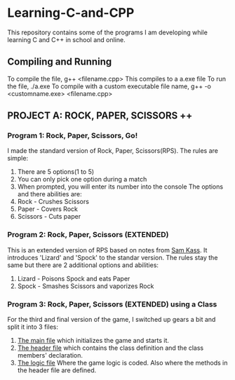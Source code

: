# Learning-C-and-CPP
This repository contains some of the programs I am developing while learning C and C++ in school and online.

## Compiling and Running
To compile the file, g++ <filename.cpp>
This compiles to a a.exe file
To run the file, ./a.exe
To compile with a custom executable file name, g++ -o <customname.exe> <filename.cpp>

## PROJECT A: ROCK, PAPER, SCISSORS ++

### Program 1: Rock, Paper, Scissors, Go!
I made the standard version of Rock, Paper, Scissors(RPS).
The rules are simple:
1.  There are 5 options(1 to 5)
2.  You can only pick one option during a match
3.  When prompted, you will enter its number into the console
The options and there abilities are:
1. Rock - Crushes Scissors
2. Paper - Covers Rock
3. Scissors - Cuts paper

### Program 2: Rock, Paper, Scissors (EXTENDED)
This is an extended version of RPS based on notes from [Sam Kass](http://www.samkass.com/theories/RPSSL.html).
It introduces 'Lizard' and 'Spock' to the standar version.
The rules stay the same but there are 2 additional options and abilities:
1. Lizard - Poisons Spock and eats Paper
2. Spock - Smashes Scissors and vaporizes Rock

### Program 3: Rock, Paper, Scissors (EXTENDED) using a Class
For the third and final version of the game, I switched up gears a bit and split it into 3 files:
1. [The main file](https://github.com/Newton-Musyimi/Learning-C-and-CPP/blob/master/Rock%20Paper%20Scissors%20Extended/rpslsGAME.cpp) which initializes the game and starts it.
2. [The header file](https://github.com/Newton-Musyimi/Learning-C-and-CPP/blob/master/Rock%20Paper%20Scissors%20Extended/rpsls.hpp) which contains the class definition and the class members' declaration. 
3. [The logic file](https://github.com/Newton-Musyimi/Learning-C-and-CPP/blob/master/Rock%20Paper%20Scissors%20Extended/rpsls.cpp) Where the game logic is coded. Also where the methods in the header file are defined.


